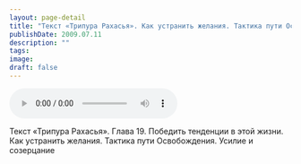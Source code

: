 ```yaml
---
layout: page-detail
title: "Текст «Трипура Рахасья». Как устранить желания. Тактика пути Освобождения"
publishDate: 2009.07.11
description: ""
tags:
image:
draft: false
---
```


<audio title="2009.07.11 - Текст «Трипура Рахасья». Как устранить желания. Тактика пути Освобождения.mp3" src="https://filer-api.advayta.org/v1.0/public/files/72935" controls=""></audio>

 Текст «Трипура Рахасья». Глава 19\. Победить тенденции в этой жизни.  
 Как устранить желания. Тактика пути Освобождения. Усилие и созерцание   

  
